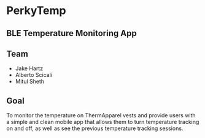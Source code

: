 # PerkyTemp

## BLE Temperature Monitoring App

## Team

- Jake Hartz
- Alberto Scicali
- Mitul Sheth

## Goal 

To monitor the temperature on ThermApparel vests and provide users with a simple and clean mobile app 
that allows them to turn temperature tracking on and off, as well as see the previous temperature tracking sessions.

